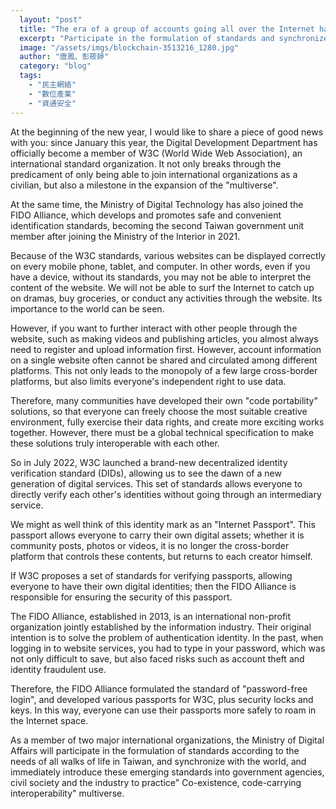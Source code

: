 ```yaml
---
  layout: "post"
  title: "The era of a group of accounts going all over the Internet has come"
  excerpt: "Participate in the formulation of standards and synchronize with the world."
  image: "/assets/imgs/blockchain-3513216_1280.jpg"
  author: "唐鳳、彭筱婷"
  category: "blog"
  tags: 
    - "民主網絡"
    - "數位產業"
    - "資通安全"
---
```



At the beginning of the new year, I would like to share a piece of good news with you: since January this year, the Digital Development Department has officially become a member of W3C (World Wide Web Association), an international standard organization. It not only breaks through the predicament of only being able to join international organizations as a civilian, but also a milestone in the expansion of the "multiverse". 

At the same time, the Ministry of Digital Technology has also joined the FIDO Alliance, which develops and promotes safe and convenient identification standards, becoming the second Taiwan government unit member after joining the Ministry of the Interior in 2021. 

Because of the W3C standards, various websites can be displayed correctly on every mobile phone, tablet, and computer. In other words, even if you have a device, without its standards, you may not be able to interpret the content of the website. We will not be able to surf the Internet to catch up on dramas, buy groceries, or conduct any activities through the website. Its importance to the world can be seen. 

However, if you want to further interact with other people through the website, such as making videos and publishing articles, you almost always need to register and upload information first. However, account information on a single website often cannot be shared and circulated among different platforms. This not only leads to the monopoly of a few large cross-border platforms, but also limits everyone's independent right to use data. 

Therefore, many communities have developed their own "code portability" solutions, so that everyone can freely choose the most suitable creative environment, fully exercise their data rights, and create more exciting works together. However, there must be a global technical specification to make these solutions truly interoperable with each other. 

So in July 2022, W3C launched a brand-new decentralized identity verification standard (DIDs), allowing us to see the dawn of a new generation of digital services. This set of standards allows everyone to directly verify each other's identities without going through an intermediary service. 

We might as well think of this identity mark as an "Internet Passport". This passport allows everyone to carry their own digital assets; whether it is community posts, photos or videos, it is no longer the cross-border platform that controls these contents, but returns to each creator himself. 

If W3C proposes a set of standards for verifying passports, allowing everyone to have their own digital identities; then the FIDO Alliance is responsible for ensuring the security of this passport. 

The FIDO Alliance, established in 2013, is an international non-profit organization jointly established by the information industry. Their original intention is to solve the problem of authentication identity. In the past, when logging in to website services, you had to type in your password, which was not only difficult to save, but also faced risks such as account theft and identity fraudulent use. 

Therefore, the FIDO Alliance formulated the standard of "password-free login", and developed various passports for W3C, plus security locks and keys. In this way, everyone can use their passports more safely to roam in the Internet space. 

As a member of two major international organizations, the Ministry of Digital Affairs will participate in the formulation of standards according to the needs of all walks of life in Taiwan, and synchronize with the world, and immediately introduce these emerging standards into government agencies, civil society and the industry to practice" Co-existence, code-carrying interoperability" multiverse. 
